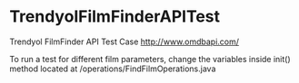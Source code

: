 # TrendyolFilmFinderAPITest
Trendyol FilmFinder API Test Case
http://www.omdbapi.com/

To run a test for different film parameters, change the variables inside init() method located at /operations/FindFilmOperations.java 
